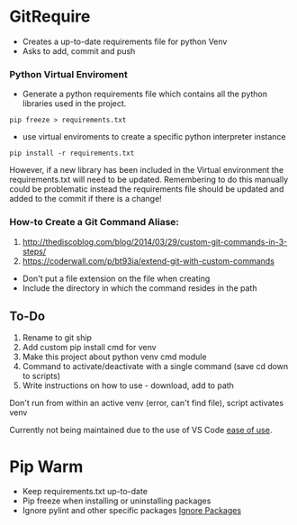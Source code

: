 # GitRequire

- Creates a up-to-date requirements file for python Venv
- Asks to add, commit and push

### Python Virtual Enviroment
- Generate a python requirements file which contains all the python libraries used in the project.
```
pip freeze > requirements.txt
```
- use virtual enviroments to create a specific python interpreter instance
```
pip install -r requirements.txt
```

However, if a new library has been included in the Virtual environment the requirements.txt will need to be updated. Remembering to do this manually could be problematic instead the requirements file should be updated and added to the commit if there is a change!

### How-to Create a Git Command Aliase:
1. http://thediscoblog.com/blog/2014/03/29/custom-git-commands-in-3-steps/
2. https://coderwall.com/p/bt93ia/extend-git-with-custom-commands


- Don't put a file extension on the file when creating
- Include the directory in which the command resides in the path


## To-Do
1. Rename to git ship
2. Add custom pip install cmd for venv
3. Make this project about python venv cmd module
4. Command to activate/deactivate with a single command (save cd down to scripts)
5. Write instructions on how to use - download, add to path

Don't run from within an active venv (error, can't find file), script activates venv

Currently not being maintained due to the use of VS Code [ease of use](https://code.visualstudio.com/docs/python/environments).


# Pip Warm
* Keep requirements.txt up-to-date
* Pip freeze when installing or uninstalling packages
* Ignore pylint and other specific packages
[Ignore Packages](https://stackoverflow.com/questions/23640182/ignore-certain-packages-and-their-dependencies-with-pip-freeze)

